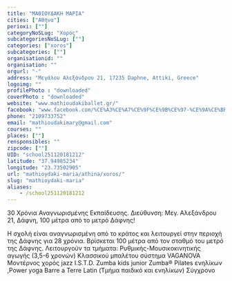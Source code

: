 ```yaml
---
title: "ΜΑΘΙΟΥΔΑΚΗ ΜΑΡΙΑ"
cities: ["Αθήνα"]
perioxi: [""]
categoryNoSLug: "Χορός"
subcategoriesNoSLug: [""]
categories: ["xoros"]
subcategories: [""]
organisationid: ""
organisation: ""
orgurl: "-"
address: "Μεγάλου Αλεξάνδρου 21, 17235 Daphne, Attiki, Greece"
logoimg: ""
profilePhoto : "downloaded"
coverPhoto : "downloaded"
website: "www.mathioudakiballet.gr/"
facebook: "www.facebook.com/%CE%A3%CE%A7%CE%9F%CE%9B%CE%97-%CE%9A%CE%BB%CE%B1%CF%83%CF%83%CE%B9%CE%BA%CE%BF%CF%85-%CE%9C%CF%80%CE%B1%CE%BB%CE%B5%CF%84%CE%BF%CF%85-Sally-Adam-%CE%9A%CF%81%CE%BF%CF%85%CF%83%CE%BF%CF%85-621855141265072/"
phone: "2109733752"
email: "mathioudakimary@gmail.com"
courses: ""
places: [""]
rensponsibles: ""
zipcode: [""]
UID: "school251120181212"
latitude: "37.94985234"
longitude: "23.73502905"
url: "mathioydaki-maria/athina/xoros/"
slug: "mathioydaki-maria"
aliases:
    - /school251120181212
---
```



30 Χρόνια Αναγνωρισμένης Εκπαίδευσης. Διεύθυνση: Μεγ. Αλεξάνδρου 21, Δάφνη, 100 μέτρα από το μετρό Δάφνης!

Η σχολή είναι αναγνωρισμένη από το κράτος και λειτουργεί στην περιοχή της Δάφνης για 28 χρόνια. Βρίσκεται 100 μέτρα από τον σταθμό του μετρό της Δάφνης. Λειτουργούν τα τμήματα: Ρυθμικής-Μουσικοκινητικής αγωγής (3,5-6 χρονών) Κλασσικού μπαλέτου σύστημα VAGANOVA Μοντέρνος χορός jazz I.S.T.D. Zumba kids junior Zumba® Pilates ενηλίκων ,Power yoga Barre a Terre Latin (Τμήμα παιδικό και ενηλίκων) Σύγχρονο